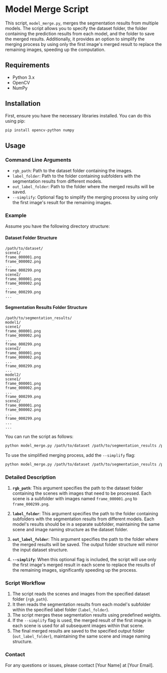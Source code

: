 # Model Merge Script

This script, `model_merge.py`, merges the segmentation results from multiple models. The script allows you to specify the dataset folder, the folder containing the prediction results from each model, and the folder to save the merged results. Additionally, it provides an option to simplify the merging process by using only the first image's merged result to replace the remaining images, speeding up the computation.

## Requirements

- Python 3.x
- OpenCV
- NumPy

## Installation

First, ensure you have the necessary libraries installed. You can do this using pip:

```bash
pip install opencv-python numpy
```

## Usage

### Command Line Arguments

- `rgb_path`: Path to the dataset folder containing the images.
- `label_folder`: Path to the folder containing subfolders with the segmentation results from different models.
- `out_label_folder`: Path to the folder where the merged results will be saved.
- `--simplify`: Optional flag to simplify the merging process by using only the first image's result for the remaining images.

### Example

Assume you have the following directory structure:

#### Dataset Folder Structure
```
/path/to/dataset/
scene1/
frame_000001.png
frame_000002.png
...
frame_000299.png
scene2/
frame_000001.png
frame_000002.png
...
frame_000299.png
...
```

#### Segmentation Results Folder Structure
```
/path/to/segmentation_results/
model1/
scene1/
frame_000001.png
frame_000002.png
...
frame_000299.png
scene2/
frame_000001.png
frame_000002.png
...
frame_000299.png
...
model2/
scene1/
frame_000001.png
frame_000002.png
...
frame_000299.png
scene2/
frame_000001.png
frame_000002.png
...
frame_000299.png
...
...
```

You can run the script as follows:

```bash
python model_merge.py /path/to/dataset /path/to/segmentation_results /path/to/output_results
```

To use the simplified merging process, add the `--simplify` flag:

```bash
python model_merge.py /path/to/dataset /path/to/segmentation_results /path/to/output_results --simplify
```

### Detailed Description

1. **`rgb_path`**: This argument specifies the path to the dataset folder containing the scenes with images that need to be processed. Each scene is a subfolder with images named `frame_000001.png` to `frame_000299.png`.

2. **`label_folder`**: This argument specifies the path to the folder containing subfolders with the segmentation results from different models. Each model's results should be in a separate subfolder, maintaining the same scene and image naming structure as the dataset folder.

3. **`out_label_folder`**: This argument specifies the path to the folder where the merged results will be saved. The output folder structure will mirror the input dataset structure.

4. **`--simplify`**: When this optional flag is included, the script will use only the first image's merged result in each scene to replace the results of the remaining images, significantly speeding up the process.

### Script Workflow

1. The script reads the scenes and images from the specified dataset folder (`rgb_path`).
2. It then reads the segmentation results from each model's subfolder within the specified label folder (`label_folder`).
3. The script merges these segmentation results using predefined weights.
4. If the `--simplify` flag is used, the merged result of the first image in each scene is used for all subsequent images within that scene.
5. The final merged results are saved to the specified output folder (`out_label_folder`), maintaining the same scene and image naming structure.

### Contact

For any questions or issues, please contact [Your Name] at [Your Email].

